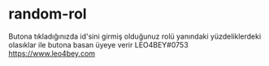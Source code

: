 # random-rol
Butona tıkladığınızda id'sini girmiş olduğunuz rolü yanındaki yüzdeliklerdeki olasıklar ile butona basan üyeye verir
LEO4BEY#0753
https://www.leo4bey.com
